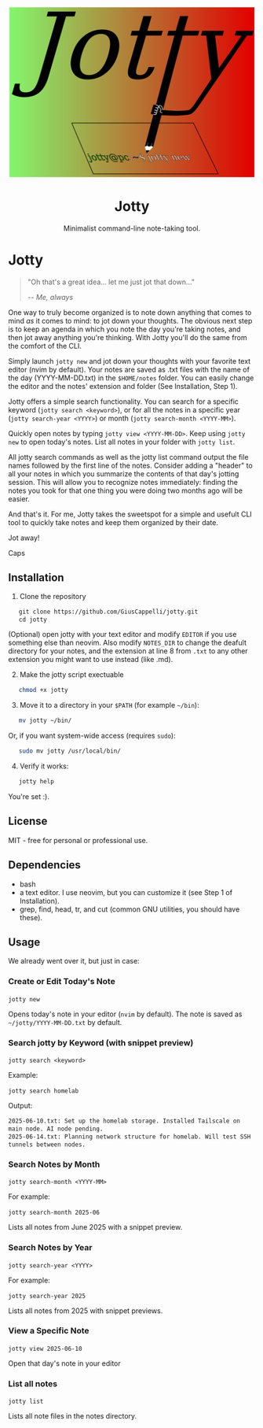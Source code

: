 <p align="center">
  <img src="logo.png" alt="Jotty Logo" width="500"/>
</p>

<h1 align="center">Jotty</h1>

<p align="center">
  Minimalist command-line note-taking tool.
</p>

# Jotty

> "Oh that's a great idea... let me just jot that down..."
>
> -- <cite> Me, always </cite>

One way to truly become organized is to note down anything that comes to mind *as* it comes to mind: to jot down your thoughts. The obvious next step is to keep an agenda in which you note the day you're taking notes, and then jot away anything you're thinking. With Jotty you'll do the same from the comfort of the CLI.

Simply launch `jotty new` and jot down your thoughts with your favorite text editor (nvim by default). Your notes are saved as .txt files with the name of the day (YYYY-MM-DD.txt) in the `$HOME/notes` folder. You can easily change the editor and the notes' extension and folder (See Installation, Step 1).

Jotty offers a simple search functionality. You can search for a specific keyword (`jotty search <keyword>`), or for all the notes in a specific year (`jotty search-year <YYYY>`) or month (`jotty search-month <YYYY-MM>`).

Quickly open notes by typing `jotty view <YYYY-MM-DD>`. Keep using `jotty new` to open today's notes. List all notes in your folder with `jotty list`.

All jotty search commands as well as the jotty list command output the file names followed by the first line of the notes. Consider adding a "header" to all your notes in which you summarize the contents of that day's jotting session. This will allow you to recognize notes immediately: finding the notes you took for that one thing you were doing two months ago will be easier.

And that's it. For me, Jotty takes the sweetspot for a simple and usefult CLI tool to quickly take notes and keep them organized by their date. 

Jot away!

Caps


## Installation
1. Clone the repository
```
   git clone https://github.com/GiusCappelli/jotty.git
   cd jotty
```
(Optional) open jotty with your text editor and modify `EDITOR` if you use something else than neovim. Also modify `NOTES_DIR` to change the deafult directory for your notes, and the extension at line 8 from `.txt` to any other extension you might want to use instead (like .md).

2. Make the jotty script exectuable
```bash
   chmod +x jotty
```

3. Move it to a directory in your `$PATH` (for example `~/bin`):

```bash
   mv jotty ~/bin/
```
Or, if you want system-wide access (requires `sudo`):

```bash
   sudo mv jotty /usr/local/bin/
```

4. Verify it works:
```bash
   jotty help
```
You're set :).

## License
MIT - free for personal or professional use.

## Dependencies
- bash
- a text editor. I use neovim, but you can customize it (see Step 1 of Installation).
- grep, find, head, tr, and cut (common GNU utilities, you should have these).

## Usage

We already went over it, but just in case: 

### Create or Edit Today's Note

`jotty new`

Opens today's note in your editor (`nvim` by default). The note is saved as `~/jotty/YYYY-MM-DD.txt` by default.

### Search jotty by Keyword (with snippet preview)

`jotty search <keyword>`

Example:

`jotty search homelab`

Output:

```
2025-06-10.txt: Set up the homelab storage. Installed Tailscale on main node. AI node pending.
2025-06-14.txt: Planning network structure for homelab. Will test SSH tunnels between nodes.
```

### Search Notes by Month

`jotty search-month <YYYY-MM>`

For example:

`jotty search-month 2025-06`

Lists all notes from June 2025 with a snippet preview.


### Search Notes by Year

`jotty search-year <YYYY>`

For example:

`jotty search-year 2025`

Lists all notes from 2025 with snippet previews.

### View a Specific Note

`jotty view 2025-06-10`

Open that day's note in your editor

### List all notes

`jotty list`

Lists all note files in the notes directory. 
